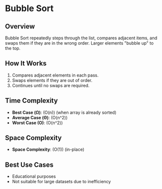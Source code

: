 # Bubble Sort

## Overview
Bubble Sort repeatedly steps through the list, compares adjacent items, and swaps them if they are in the wrong order. Larger elements "bubble up" to the top.

## How It Works
1. Compares adjacent elements in each pass.
2. Swaps elements if they are out of order.
3. Continues until no swaps are required.

## Time Complexity
- **Best Case (Ω)**: \(O(n)\) (when array is already sorted)
- **Average Case (Θ)**: \(O(n^2)\)
- **Worst Case (O)**: \(O(n^2)\)

## Space Complexity
- **Space Complexity**: \(O(1)\) (in-place)

## Best Use Cases
- Educational purposes
- Not suitable for large datasets due to inefficiency
